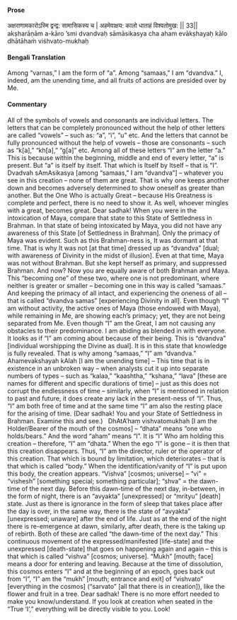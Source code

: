 #### Prose 

अक्षराणामकारोऽस्मि द्वन्द्व: सामासिकस्य च |
अहमेवाक्षय: कालो धाताहं विश्वतोमुख: || 33||
akṣharāṇām a-kāro ’smi dvandvaḥ sāmāsikasya cha
aham evākṣhayaḥ kālo dhātāhaṁ viśhvato-mukhaḥ

 #### Bengali Translation 

Among “varnas,” I am the form of “a”. Among “samaas,” I am “dvandva.” I, indeed, am the unending time, and all fruits of actions are presided over by Me.

 #### Commentary 

All of the symbols of vowels and consonants are individual letters. The letters that can be completely pronounced without the help of other letters are called “vowels” – such as: “a”, “i”, “u” etc. And the letters that cannot be fully pronounced without the help of vowels – those are consonants – such as “k[a],” “kh[a],” “g[a]” etc. Among all of these letters “I” am the letter “a.” This is because within the beginning, middle and end of every letter, “a” is present. But “a” is itself by itself. That which is Itself by Itself – that is “I”.
 
Dvadvah sAmAsikasya [among “samaas,” I am “dvandva”] – whatever you see in this creation – none of them are great. That is why one keeps another down and becomes adversely determined to show oneself as greater than another. But the One Who is actually Great – because His Greatness is complete and perfect, there is no need to show it. As well, whoever mingles with a great, becomes great. Dear sadhak! When you were in the intoxication of Maya, compare that state to this State of Settledness in Brahman. In that state of being intoxicated by Maya, you did not have any awareness of this State [of Settledness in Brahman]. Only the primacy of Maya was evident. Such as this Brahman-ness is, It was dormant at that time. That is why It was not [at that time] dressed up as “dvandva” [dual; with awareness of Divinity in the midst of illusion]. Even at that time, Maya was not without Brahman. But she kept herself as primary, and suppressed Brahman. And now? Now you are equally aware of both Brahman and Maya. This “becoming one” of these two, where one is not predominant, where neither is greater or smaller – becoming one in this way is called “samaas.” And keeping the primacy of all intact, and experiencing the oneness of all – that is called “dvandva samas” [experiencing Divinity in all]. Even though “I” am without activity, the active ones of Maya (those endowed with Maya), while remaining in Me, are showing each’s primacy; yet, they are not being separated from Me. Even though “I” am the Great, I am not causing any obstacles to their predominance. I am abiding as blended in with everyone. It looks as if “I” am coming about because of their being. This is “dvandva” [individual worshipping the Divine as dual]. It is in this state that knowledge is fully revealed. That is why among “samaas,” “I” am “dvandva.”
 
Ahamevakshayah kAlah [I am the unending time] – This time that is in existence in an unbroken way – when analysts cut it up into separate numbers of types – such as “kalaa,” “kaashtha,” “kshana,” “lava” [these are names for different and specific durations of time] – just as this does not corrupt the endlessness of time – similarly, when “I” is mentioned in relation to past and future, it does create any lack in the present-ness of “I”. Thus, “I” am both free of time and at the same time “I” am also the resting place for the arising of time. (Dear sadhak! You and your State of Settledness in Brahman. Examine this and see.)
 
DhAtA’haṃ vishvatomukhah [I am the Holder/Bearer of the mouth of the cosmos] – “dhata” means “one who holds/bears.” And the word “aham” means “I”. It is “I” Who am holding this creation – therefore, “I” am “dhata.” When the ego “I” is gone – it is then that this creation disappears. Thus, “I” am the director, ruler or the operator of this creation. That which is bound by limitation, which deteriorates – that is that which is called “body.” When the identification/vanity of “I” is put upon this body, the creation appears. “Vishva” [cosmos; universe] – “vi” = “vishesh” [something special; something particular]; “shva” = the dawn-time of the next day. Before this dawn-time of the next day, in-between, in the form of night, there is an “avyakta” [unexpressed] or “mrityu” [death] state. Just as there is ignorance in the form of sleep that takes place after the day is over, in the same way, there is the state  of “avyakta” [unexpressed; unaware] after the end of life. Just as at the end of the night there is re-emergence at dawn, similarly, after death, there is the taking up of rebirth. Both of these are called “the dawn-time of the next day.” This continuous movement of the expressed/manifested [life-state] and the unexpressed [death-state] that goes on happening again and again – this is that which is called “vishva” [cosmos; universe]. “Mukh” [mouth; face] means a door for entering and leaving. Because at the time of dissolution, this cosmos enters “I” and at the beginning of an epoch, goes back out from “I”, “I” am the “mukh” [mouth; entrance and exit] of “vishvato” [everything in the cosmos] (“sarvato” [all that there is in creation]), like the flower and fruit in a tree. Dear sadhak! There is no more effort needed to make you know/understand. If you look at creation when seated in the “True ‘I’,” everything will be directly visible to you. Look!